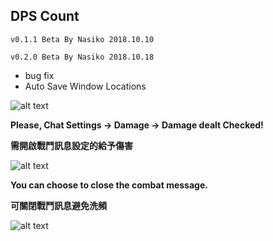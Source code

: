 ## DPS Count
`v0.1.1 Beta By Nasiko 2018.10.10` 

`v0.2.0 Beta By Nasiko 2018.10.18`
* bug fix
* Auto Save Window Locations

![alt text](https://i.imgur.com/Ih0oFoj.png)

**Please, Chat Settings → Damage → Damage dealt Checked!**

**需開啟戰鬥訊息設定的給予傷害**

![alt text](https://i.imgur.com/CaKPRxN.png)

**You can choose to close the combat message.**

**可關閉戰鬥訊息避免洗頻**

![alt text](https://i.imgur.com/rAgGaOx.png)

